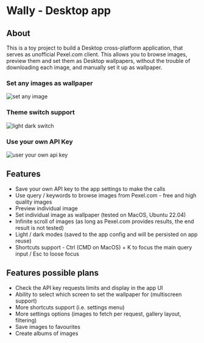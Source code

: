 # Wally - Desktop app

## About

This is a toy project to build a Desktop cross-platform application, that serves as unofficial Pexel.com client. This allows you to browse images, preview them and set them as Desktop wallpapers, without the trouble of downloading each image, and manually set it up as wallpaper. 

### Set any images as wallpaper

![set any image](https://i.imgur.com/t0Iq5L2.png)

### Theme switch support

![light dark switch](https://i.imgur.com/OD3VTL5.png)

### Use your own API Key

![user your own api key](https://i.imgur.com/94bICwe.png)

## Features

- Save your own API key to the app settings to make the calls
- Use query / keywords to browse images from Pexel.com - free and high quality images
- Preview individual image
- Set individual image as wallpaper (tested on MacOS, Ubuntu 22.04)
- Infinite scroll of images (as long as Pexel.com provides results, the end result is not tested)
- Light / dark modes (saved to the app config and will be persisted on app reuse)
- Shortcuts support - Ctrl (CMD on MacOS) + K to focus the main query input / Esc to loose focus

## Features possible plans

- Check the API key requests limits and display in the app UI
- Ability to select which screen to set the wallpaper for (multiscreen support)
- More shortcuts support (i.e. settings menu)
- More settings options (images to fetch per request, gallery layout, filtering)
- Save images to favourites
- Create albums of images
